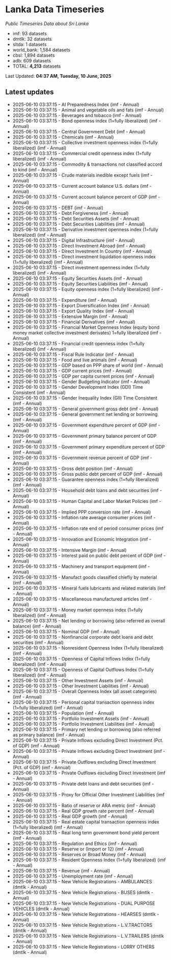 # Lanka Data Timeseries
*Public Timeseries Data about Sri Lanka*

* imf: 93 datasets
* dmtlk: 32 datasets
* sltda: 1 datasets
* world_bank: 1,584 datasets
* cbsl: 1,894 datasets
* adb: 609 datasets
* TOTAL: **4,213** datasets

Last Updated: **04:37 AM, Tuesday, 10 June, 2025**

## Latest updates

* 2025-06-10 03:37:15 - AI Preparedness Index (imf - Annual)
* 2025-06-10 03:37:15 - Animal and vegetable oils and fats (imf - Annual)
* 2025-06-10 03:37:15 - Beverages and tobacco (imf - Annual)
* 2025-06-10 03:37:15 - Bond openness index (1=fully liberalized) (imf - Annual)
* 2025-06-10 03:37:15 - Central Government Debt (imf - Annual)
* 2025-06-10 03:37:15 - Chemicals (imf - Annual)
* 2025-06-10 03:37:15 - Collective investment openness index (1=fully liberalized) (imf - Annual)
* 2025-06-10 03:37:15 - Commercial credit openness index (1=fully liberalized) (imf - Annual)
* 2025-06-10 03:37:15 - Commodity & transactions not classified accord to kind (imf - Annual)
* 2025-06-10 03:37:15 - Crude materials inedible except fuels (imf - Annual)
* 2025-06-10 03:37:15 - Current account balance U.S. dollars (imf - Annual)
* 2025-06-10 03:37:15 - Current account balance percent of GDP (imf - Annual)
* 2025-06-10 03:37:15 - DEBT (imf - Annual)
* 2025-06-10 03:37:15 - Debt Forgiveness (imf - Annual)
* 2025-06-10 03:37:15 - Debt Securities Assets (imf - Annual)
* 2025-06-10 03:37:15 - Debt Securities Liabilities (imf - Annual)
* 2025-06-10 03:37:15 - Derivative investment openness index (1=fully liberalized) (imf - Annual)
* 2025-06-10 03:37:15 - Digital Infrastructure (imf - Annual)
* 2025-06-10 03:37:15 - Direct Investment Abroad (imf - Annual)
* 2025-06-10 03:37:15 - Direct Investment In Country (imf - Annual)
* 2025-06-10 03:37:15 - Direct investment liquidation openness index (1=fully liberalized) (imf - Annual)
* 2025-06-10 03:37:15 - Direct investment openness index (1=fully liberalized) (imf - Annual)
* 2025-06-10 03:37:15 - Equity Securities Assets (imf - Annual)
* 2025-06-10 03:37:15 - Equity Securities Liabilities (imf - Annual)
* 2025-06-10 03:37:15 - Equity openness index (1=fully liberalized) (imf - Annual)
* 2025-06-10 03:37:15 - Expenditure (imf - Annual)
* 2025-06-10 03:37:15 - Export Diversification Index (imf - Annual)
* 2025-06-10 03:37:15 - Export Quality Index (imf - Annual)
* 2025-06-10 03:37:15 - Extensive Margin (imf - Annual)
* 2025-06-10 03:37:15 - Financial Derivatives (imf - Annual)
* 2025-06-10 03:37:15 - Financial Market Openness Index (equity bond money market collective investment derivates) 1=fully liberalized (imf - Annual)
* 2025-06-10 03:37:15 - Financial credit openness index (1=fully liberalized) (imf - Annual)
* 2025-06-10 03:37:15 - Fiscal Rule Indicator (imf - Annual)
* 2025-06-10 03:37:15 - Food and live animals (imf - Annual)
* 2025-06-10 03:37:15 - GDP based on PPP share of world (imf - Annual)
* 2025-06-10 03:37:15 - GDP current prices (imf - Annual)
* 2025-06-10 03:37:15 - GDP per capita current prices (imf - Annual)
* 2025-06-10 03:37:15 - Gender Budgeting Indicator (imf - Annual)
* 2025-06-10 03:37:15 - Gender Development Index (GDI) Time Consistent (imf - Annual)
* 2025-06-10 03:37:15 - Gender Inequality Index (GII) Time Consistent (imf - Annual)
* 2025-06-10 03:37:15 - General government gross debt (imf - Annual)
* 2025-06-10 03:37:15 - General government net lending or borrowing (imf - Annual)
* 2025-06-10 03:37:15 - Government expenditure percent of GDP (imf - Annual)
* 2025-06-10 03:37:15 - Government primary balance percent of GDP (imf - Annual)
* 2025-06-10 03:37:15 - Government primary expenditure percent of GDP (imf - Annual)
* 2025-06-10 03:37:15 - Government revenue percent of GDP (imf - Annual)
* 2025-06-10 03:37:15 - Gross debt position (imf - Annual)
* 2025-06-10 03:37:15 - Gross public debt percent of GDP (imf - Annual)
* 2025-06-10 03:37:15 - Guarantee openness index (1=fully liberalized) (imf - Annual)
* 2025-06-10 03:37:15 - Household debt loans and debt securities (imf - Annual)
* 2025-06-10 03:37:15 - Human Capital and Labor Market Policies (imf - Annual)
* 2025-06-10 03:37:15 - Implied PPP conversion rate (imf - Annual)
* 2025-06-10 03:37:15 - Inflation rate average consumer prices (imf - Annual)
* 2025-06-10 03:37:15 - Inflation rate end of period consumer prices (imf - Annual)
* 2025-06-10 03:37:15 - Innovation and Economic Integration (imf - Annual)
* 2025-06-10 03:37:15 - Intensive Margin (imf - Annual)
* 2025-06-10 03:37:15 - Interest paid on public debt percent of GDP (imf - Annual)
* 2025-06-10 03:37:15 - Machinery and transport equipment (imf - Annual)
* 2025-06-10 03:37:15 - Manufact goods classified chiefly by material (imf - Annual)
* 2025-06-10 03:37:15 - Mineral fuels lubricants and related materials (imf - Annual)
* 2025-06-10 03:37:15 - Miscellaneous manufactured articles (imf - Annual)
* 2025-06-10 03:37:15 - Money market openness index (1=fully liberalized) (imf - Annual)
* 2025-06-10 03:37:15 - Net lending or borrowing (also referred as overall balance) (imf - Annual)
* 2025-06-10 03:37:15 - Nominal GDP (imf - Annual)
* 2025-06-10 03:37:15 - Nonfinancial corporate debt loans and debt securities (imf - Annual)
* 2025-06-10 03:37:15 - Nonresident Openness Index (1=fully liberalized) (imf - Annual)
* 2025-06-10 03:37:15 - Openness of Capital Inflows Index (1=fully liberalized) (imf - Annual)
* 2025-06-10 03:37:15 - Openness of Capital Outflows Index (1=fully liberalized) (imf - Annual)
* 2025-06-10 03:37:15 - Other Investment Assets (imf - Annual)
* 2025-06-10 03:37:15 - Other Investment Liabilities (imf - Annual)
* 2025-06-10 03:37:15 - Overall Openness Index (all asset categories) (imf - Annual)
* 2025-06-10 03:37:15 - Personal capital transaction openness index (1=fully liberalized) (imf - Annual)
* 2025-06-10 03:37:15 - Population (imf - Annual)
* 2025-06-10 03:37:15 - Portfolio Investment Assets (imf - Annual)
* 2025-06-10 03:37:15 - Portfolio Investment Liabilities (imf - Annual)
* 2025-06-10 03:37:15 - Primary net lending or borrowing (also referred as primary balance) (imf - Annual)
* 2025-06-10 03:37:15 - Private Inflows excluding Direct Investment (Pct. of GDP) (imf - Annual)
* 2025-06-10 03:37:15 - Private Inflows excluding Direct Investment (imf - Annual)
* 2025-06-10 03:37:15 - Private Outflows excluding Direct Investment (Pct. of GDP) (imf - Annual)
* 2025-06-10 03:37:15 - Private Outflows excluding Direct Investment (imf - Annual)
* 2025-06-10 03:37:15 - Private debt loans and debt securities (imf - Annual)
* 2025-06-10 03:37:15 - Proxy for Official Other Investment Liabilities (imf - Annual)
* 2025-06-10 03:37:15 - Ratio of reserve or ARA metric (imf - Annual)
* 2025-06-10 03:37:15 - Real GDP growth rate percent (imf - Annual)
* 2025-06-10 03:37:15 - Real GDP growth (imf - Annual)
* 2025-06-10 03:37:15 - Real estate capital transaction openness index (1=fully liberalized) (imf - Annual)
* 2025-06-10 03:37:15 - Real long term government bond yield percent (imf - Annual)
* 2025-06-10 03:37:15 - Regulation and Ethics (imf - Annual)
* 2025-06-10 03:37:15 - Reserve or (Import or 12) (imf - Annual)
* 2025-06-10 03:37:15 - Reserves or Broad Money (imf - Annual)
* 2025-06-10 03:37:15 - Resident Openness Index (1=fully liberalized) (imf - Annual)
* 2025-06-10 03:37:15 - Revenue (imf - Annual)
* 2025-06-10 03:37:15 - Unemployment rate (imf - Annual)
* 2025-06-10 03:37:15 - New Vehicle Registrations - AMBULANCES (dmtlk - Annual)
* 2025-06-10 03:37:15 - New Vehicle Registrations - BUSES (dmtlk - Annual)
* 2025-06-10 03:37:15 - New Vehicle Registrations - DUAL PURPOSE VEHICLES (dmtlk - Annual)
* 2025-06-10 03:37:15 - New Vehicle Registrations - HEARSES (dmtlk - Annual)
* 2025-06-10 03:37:15 - New Vehicle Registrations - L.V.TRACTORS (dmtlk - Annual)
* 2025-06-10 03:37:15 - New Vehicle Registrations - L.V.TRAILERS (dmtlk - Annual)
* 2025-06-10 03:37:15 - New Vehicle Registrations - LORRY OTHERS (dmtlk - Annual)